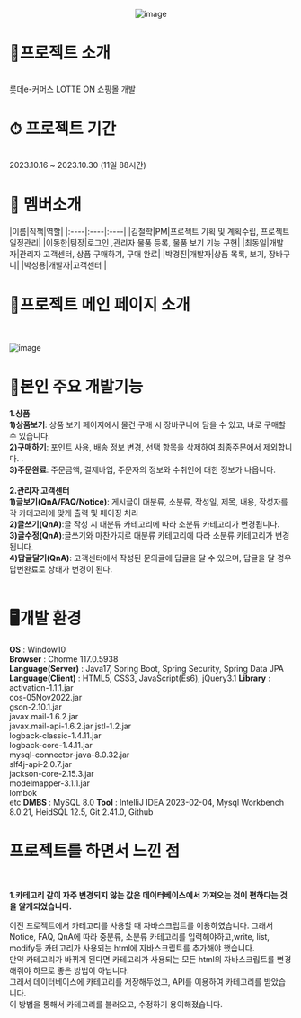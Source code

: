 <div align=center>
  
 ![image](https://github.com/bllor/Project2023/assets/136154061/7f59fe08-879a-4182-a260-fac95b4114a3)

</div>
<h1>🛒프로젝트 소개</h1><br>
롯데e-커머스 LOTTE ON 쇼핑몰 개발
<br>
<h1>⏱ 프로젝트 기간</h1><br>
2023.10.16 ~ 2023.10.30 (11일 88시간)
<br>
<h1>👫 멤버소개</h1>
|이름|직책|역할|
|:----|:----|:----|
|김철학|PM|프로젝트 기획 및 계획수립, 프로젝트 일정관리|
|이동한|팀장|로그인 ,관리자 물품 등록, 물품 보기 기능 구현|
|최동일|개발자|관리자 고객센터, 상품 구매하기, 구매 완료|
|박경진|개발자|상품 목록, 보기, 장바구니|
|박성용|개발자|고객센터 |
<br>
<h1>🌟프로젝트 메인 페이지 소개</h1><br>

![image](https://github.com/bllor/Project2023/assets/136154061/38b6e9db-c410-44ea-8335-51995c6a4f75)

<h1>🌝본인 주요 개발기능</h1>

**1.상품**<br>
**1)상품보기**: 상품 보기 페이지에서 물건 구매 시 장바구니에 담을 수 있고, 바로 구매할 수 있습니다.<br>
**2)구매하기**: 포인트 사용, 배송 정보 변경, 선택 항목을 삭제하여 최종주문에서 제외합니다. .<br>
**3)주문완료**: 주문금액, 결제바업, 주문자의 정보와 수취인에 대한 정보가 나옵니다.<br>
<br>
**2.관리자 고객센터**<br>
**1)글보기(QnA/FAQ/Notice)**: 게시글이 대분류, 소분류, 작성일, 제목, 내용, 작성자를 각 카테고리에 맞게 출력 및 페이징 처리<br>
**2)글쓰기(QnA)**:글 작성 시 대분류 카테고리에 따라 소분류 카테고리가 변경됩니다.<br>
**3)글수정(QnA)**:글쓰기와 마찬가지로 대분류 카테고리에 따라 소분류 카테고리가 변경됩니다.<br>
**4)답글달기(QnA)**: 고객센터에서 작성된 문의글에 답글을 달 수 있으며, 답글을 달 경우 답변완료로 상태가 변경이 된다.<br>
<br>
<h1>🖥개발 환경</h1>

**OS** : Window10<br>
**Browser** : Chorme 117.0.5938<br>
**Language(Server)** : Java17, Spring Boot, Spring Security, Spring Data JPA 
**Language(Client)** : HTML5, CSS3, JavaScript(Es6), jQuery3.1
**Library** : <br>
activation-1.1.1.jar<br> 
cos-05Nov2022.jar<br> 
gson-2.10.1.jar <br>
javax.mail-1.6.2.jar<br> 
javax.mail-api-1.6.2.jar jstl-1.2.jar <br>
logback-classic-1.4.11.jar <br>
logback-core-1.4.11.jar <br>
mysql-connector-java-8.0.32.jar <br>
slf4j-api-2.0.7.jar <br>
jackson-core-2.15.3.jar <br>
modelmapper-3.1.1.jar <br>
lombok <br>
etc
**DMBS** : MySQL 8.0
**Tool** : IntelliJ IDEA 2023-02-04, Mysql Workbench 8.0.21, HeidSQL 12.5, Git 2.41.0, Github
<br>
<h1>프로젝트를 하면서 느낀 점</h1>
<br>

**1.카테고리 같이 자주 변경되지 않는 값은 데이터베이스에서 가져오는 것이 편하다는 것을 알게되었습니다.**<br>

이전 프로젝트에서 카테고리를 사용할 때 자바스크립트를 이용하였습니다. 그래서 Notice, FAQ, QnA에 따라 중분류, 소분류 카테고리를 입력해야하고,write, list, modify등 카테고리가 사용되는 html에 자바스크립트를 추가해야 했습니다.<br>
만약 카테고리가 바뀌게 된다면 카테고리가 사용되는 모든 html의 자바스크립트를 변경해줘야 하므로 좋은 방법이 아닙니다.<br>
그래서 데이터베이스에 카테고리를 저장해두었고, API를 이용하여 카테고리를 받았습니다.<br>
이 방법을 통해서 카테고리를 불러오고, 수정하기 용이해졌습니다.

